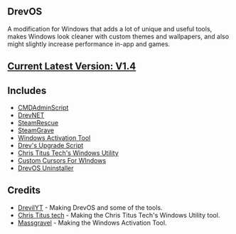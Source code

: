 ## DrevOS
A modification for Windows that adds a lot of unique and useful tools, makes Windows look cleaner with custom themes and wallpapers, and also might slightly increase performance in-app and games.

## [Current Latest Version: V1.4](https://github.com/DrevilYT/DrevOS/releases/tag/v1.4)

## Includes
- [CMDAdminScript](https://github.com/DrevilYT/CMDAdminScript)
- [DrevNET](https://github.com/DrevilYT/DrevNET)
- [SteamRescue](https://github.com/DrevilYT/SteamRescue)
- [SteamGrave](https://github.com/DrevilYT/SteamGrave)
- [Windows Activation Tool](https://github.com/massgravel/Microsoft-Activation-Scripts)
- [Drev's Upgrade Script](https://github.com/DrevilYT/UpgradeScript) 
- [Chris Titus Tech's Windows Utility](https://github.com/ChrisTitusTech/winutil)
- [Custom Cursors For WIndows](https://github.com/DrevilYT/Custom-Cursors-For-Windows)
- [DrevOS Uninstaller](https://github.com/DrevilYT/DrevOS/tree/main/uninstall)

## Credits
- [DrevilYT](https://github.com/drevilyt) - Making DrevOS and some of the tools.
- [Chris Titus tech](https://github.com/ChrisTitusTech) - Making the Chris Titus Tech's Windows Utility tool.
- [Massgravel](https://github.com/massgravel) - Making the Windows Activation Tool.
